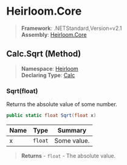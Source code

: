# Heirloom.Core

> **Framework**: .NETStandard,Version=v2.1  
> **Assembly**: [Heirloom.Core][0]

## Calc.Sqrt (Method)

> **Namespace**: [Heirloom][0]  
> **Declaring Type**: [Calc][1]

### Sqrt(float)

Returns the absolute value of some number.

```cs
public static float Sqrt(float x)
```

| Name | Type    | Summary     |
|------|---------|-------------|
| x    | `float` | Some value. |

> **Returns** - `float` - The absolute value.

[0]: ../../../Heirloom.Core.md
[1]: ../Calc.md
